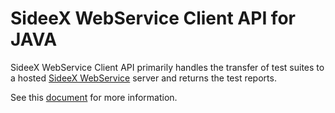 # SideeX WebService Client API for JAVA
SideeX WebService Client API primarily handles the transfer of test suites to a hosted [SideeX WebService](https://hackmd.io/@sideex/webservice) server and returns the test reports.

See this [document](https://hackmd.io/olyUa98LSriJ2Oc47S-sow) for more information.